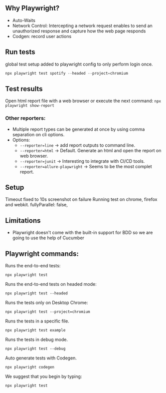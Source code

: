 ## Why Playwright?
* Auto-Waits
* Network Control: Intercepting a network request enables to send an unauthorized response and capture how the web page responds
* Codgen: record user actions

## Run tests

global test setup added to playwright config to only perform login once.   
      
```powershell
npx playwright test spotify --headed --project=chromium
```

## Test results
Open html report file with a web browser or execute the next command: `npx playwright show-report`

### Other reporters:
* Multiple report types can be generated at once by using comma separation on cli options.
* Options: 
  * `--reporter=line`               -> add report outputs to command line.
  * `--reporter=html`               -> Default. Generate an html and open the report on web browser. 
  * `--reporter=junit`              -> Interesting to integrate with CI/CD tools.
  * `--reporter=allure-playwright`  -> Seems to be the most complet report.


## Setup
Timeout fixed to 10s
screenshot on failure
Running test on chrome, firefox and webkit.
fullyParallel: false,

## Limitations
* Playwright doesn't come with the built-in support for BDD so we are going to use the help of Cucumber



## Playwright commands:

Runs the end-to-end tests:

    npx playwright test

Runs the end-to-end tests on headed mode:
    
    npx playwright test --headed

Runs the tests only on Desktop Chrome:
    
    npx playwright test --project=chromium

Runs the tests in a specific file.
  
    npx playwright test example

Runs the tests in debug mode.

    npx playwright test --debug

Auto generate tests with Codegen.
  
    npx playwright codegen

We suggest that you begin by typing:

    npx playwright test
